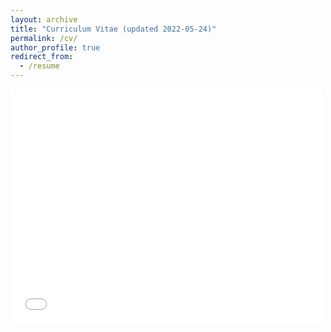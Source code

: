 ```yaml
---
layout: archive
title: "Curriculum Vitae (updated 2022-05-24)"
permalink: /cv/
author_profile: true
redirect_from:
  - /resume
---
```


<embed src="/files/2022-05-24 CV.pdf" width="500" height="375" 
 type="application/pdf">

